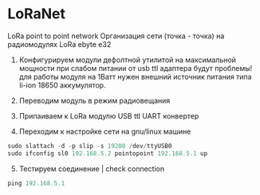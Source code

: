 # LoRaNet
LoRa point to point network
Организация сети (точка - точка) на радиомодулях LoRa ebyte e32  

1) Конфигурируем модули дефолтной утилитой 
на максимальной мощности при слабом питании от usb ttl адаптера будут проблемы! для работы модуля на 1Ватт нужен внешний источник питания типа li-ion 18650 аккумулятор.

3) Переводим модуль в режим радиовещания 
4) Припаиваем к LoRa модулю USB ttl UART конвертер
5) Переходим к настройке сети на gnu/linux машине 


```php
sudo slattach -d -p slip -s 19200 /dev/ttyUSB0
sudo ifconfig sl0 192.168.5.2 pointopoint 192.168.5.1 up
```

5) Тестируем соединение | check connection

```php
ping 192.168.5.1 
```
